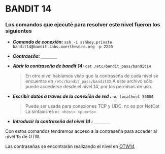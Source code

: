# BANDIT 14

### Los comandos que ejecuté para resolver este nivel fueron los siguientes

- **_Comando de conexión:_** `ssh -i sshkey.private bandit14@bandit.labs.overthewire.org -p 2220`

- **_Contraseña:_** `_______`

- **_Abrir la contraseña de bandit 14:_** `cat /etc/bandit_pass/bandit14`
  > En otro nivel habíamos visto que la contraseña de cada nivel se encuentra en `/etc/bandit_pass/banditXX`
  > A este archivo sólo puede accederse desde el nivel 14, por los permisos de uso.
  
- **_Escribir datos a traves de la conexión de red
  :_** `nc localhost 30000`
  > Puede ser usada para conexiones TCP y UDC.
  > nc es por NetCat
  > La sintaxis es `nc <host> <puerto>`

- **_Introducir la contraseña del nivel 14
  :_** `_______`

Con estos comandos tendremos acceso a la contraseña para acceder al nivel 15 de OTW.

Las contraseñas se encontrarán realizando el nivel en [OTW14][1]

[1]: https://overthewire.org/wargames/bandit/bandit15.html
